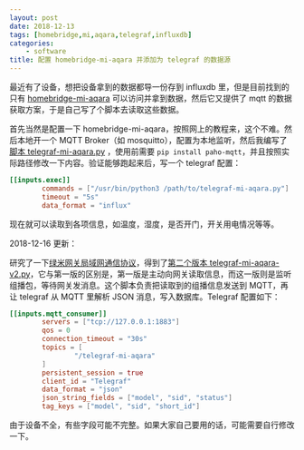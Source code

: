 ```yaml
---
layout: post
date: 2018-12-13
tags: [homebridge,mi,aqara,telegraf,influxdb]
categories:
    - software
title: 配置 homebridge-mi-aqara 并添加为 telegraf 的数据源
---
```


最近有了设备，想把设备拿到的数据都导一份存到 influxdb 里，但是目前找到的只有 [homebridge-mi-aqara](https://github.com/YinHangCode/homebridge-mi-aqara) 可以访问并拿到数据，然后它又提供了 mqtt 的数据获取方案，于是自己写了个脚本去读取这些数据。

首先当然是配置一下 homebridge-mi-aqara，按照网上的教程来，这个不难。然后本地开一个 MQTT Broker（如 mosquitto），配置为本地监听，然后我编写了[脚本 telegraf-mi-aqara.py](https://github.com/jiegec/tools/blob/master/telegraf-mi-aqara.py) ，使用前需要 `pip install paho-mqtt`，并且按照实际路径修改一下内容。验证能够跑起来后，写一个 telegraf 配置：

```toml
[[inputs.exec]]
        commands = ["/usr/bin/python3 /path/to/telegraf-mi-aqara.py"]
        timeout = "5s"
        data_format = "influx"
```

现在就可以读取到各项信息，如温度，湿度，是否开门，开关用电情况等等。

2018-12-16 更新：

研究了一下[绿米网关局域网通信协议](https://github.com/aqara/aiot-gateway-local-api)，得到了[第二个版本 telegraf-mi-aqara-v2.py](https://github.com/jiegec/tools/blob/master/telegraf-mi-aqara-v2.py)，它与第一版的区别是，第一版是主动向网关读取信息，而这一版则是监听组播包，等待网关发消息。这个脚本负责把读取到的组播信息发送到 MQTT，再让 telegraf 从 MQTT 里解析 JSON 消息，写入数据库。Telegraf 配置如下：

```toml
[[inputs.mqtt_consumer]]
        servers = ["tcp://127.0.0.1:1883"]
        qos = 0
        connection_timeout = "30s"
        topics = [
                "/telegraf-mi-aqara"
        ]
        persistent_session = true
        client_id = "Telegraf"
        data_format = "json"
        json_string_fields = ["model", "sid", "status"]
        tag_keys = ["model", "sid", "short_id"]
```

由于设备不全，有些字段可能不完整。如果大家自己要用的话，可能需要自行修改一下。